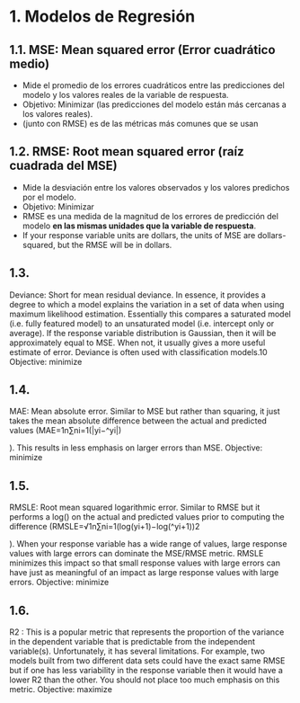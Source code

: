 
# 1. Modelos de Regresión

## 1.1. MSE: Mean squared error (Error cuadrático medio)
- Mide el promedio de los errores cuadráticos entre las predicciones del modelo y los valores reales de la variable de respuesta. 
- Objetivo: Minimizar (las predicciones del modelo están más cercanas a los valores reales).
- (junto con RMSE) es de las métricas más comunes que se usan 

## 1.2. RMSE: Root mean squared error (raíz cuadrada del MSE)
- Mide la desviación entre los valores observados y los valores predichos por el modelo. 
- Objetivo: Minimizar
- RMSE es una medida de la magnitud de los errores de predicción del modelo <b>en las mismas unidades que la variable de respuesta</b>. 
- If your response variable units are dollars, the units of MSE are dollars-squared, but the RMSE will be in dollars.

## 1.3. 

Deviance: Short for mean residual deviance. In essence, it provides a degree to which a model explains the variation in a set of data when using maximum likelihood estimation. Essentially this compares a saturated model (i.e. fully featured model) to an unsaturated model (i.e. intercept only or average). If the response variable distribution is Gaussian, then it will be approximately equal to MSE. When not, it usually gives a more useful estimate of error. Deviance is often used with classification models.10 Objective: minimize

## 1.4.
MAE: Mean absolute error. Similar to MSE but rather than squaring, it just takes the mean absolute difference between the actual and predicted values (MAE=1n∑ni=1(|yi−^yi|)

). This results in less emphasis on larger errors than MSE. Objective: minimize

## 1.5. 
RMSLE: Root mean squared logarithmic error. Similar to RMSE but it performs a log() on the actual and predicted values prior to computing the difference (RMSLE=√1n∑ni=1(log(yi+1)−log(^yi+1))2

). When your response variable has a wide range of values, large response values with large errors can dominate the MSE/RMSE metric. RMSLE minimizes this impact so that small response values with large errors can have just as meaningful of an impact as large response values with large errors. Objective: minimize

## 1.6.
R2
: This is a popular metric that represents the proportion of the variance in the dependent variable that is predictable from the independent variable(s). Unfortunately, it has several limitations. For example, two models built from two different data sets could have the exact same RMSE but if one has less variability in the response variable then it would have a lower R2 than the other. You should not place too much emphasis on this metric. Objective: maximize
